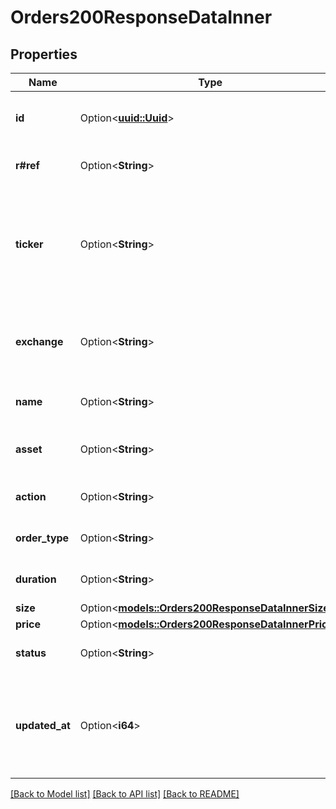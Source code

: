 # Orders200ResponseDataInner

## Properties

Name | Type | Description | Notes
------------ | ------------- | ------------- | -------------
**id** | Option<[**uuid::Uuid**](uuid::Uuid.md)> | Id is the unique identifier for the order. | [optional]
**r#ref** | Option<**String**> | Ref is the reference of the order. | [optional]
**ticker** | Option<**String**> | Unique identifier symbol for this financial instrument, following standard market conventions. | [optional]
**exchange** | Option<**String**> | Exchange is the exchange where the instrument is traded. | [optional]
**name** | Option<**String**> | Name is the name of the instrument. | [optional]
**asset** | Option<**String**> | Asset is the asset class of the instrument. | [optional]
**action** | Option<**String**> | Action is the action of the order. | [optional]
**order_type** | Option<**String**> | OrderType is the type of the order. | [optional]
**duration** | Option<**String**> | Duration is the duration of the order. | [optional]
**size** | Option<[**models::Orders200ResponseDataInnerSize**](Orders_200_response_data_inner_size.md)> |  | [optional]
**price** | Option<[**models::Orders200ResponseDataInnerPrice**](Orders_200_response_data_inner_price.md)> |  | [optional]
**status** | Option<**String**> | Status is the status of the orders. | [optional]
**updated_at** | Option<**i64**> | Timestamp (in Unix epoch seconds) when this resource was last modified. | [optional]

[[Back to Model list]](../README.md#documentation-for-models) [[Back to API list]](../README.md#documentation-for-api-endpoints) [[Back to README]](../README.md)


